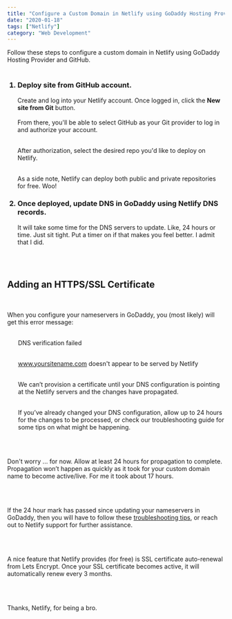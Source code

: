 ```yaml
---
title: "Configure a Custom Domain in Netlify using GoDaddy Hosting Provider and GitHub"
date: "2020-01-18"
tags: ["Netlify"]
category: "Web Development"
---
```


Follow these steps to configure a custom domain in Netlify using GoDaddy Hosting Provider and GitHub.
<br />
<br />

<ol>
<h3><li class="blog-post-ol-li">Deploy site from GitHub account.</li></h3>

Create and log into your Netlify account. Once logged in, click the <b>New site from Git</b> button.
<br />
<br />
From there, you'll be able to select GitHub as your Git provider to log in and authorize your account.
<br />
<br />

After authorization, select the desired repo you'd like to deploy on Netlify.
<br />
<br />

As a side note, Netlify can deploy both public and private repositories for free. Woo!

<h3><li class="blog-post-ol-li">Once deployed, update DNS in GoDaddy using Netlify DNS records.</li></h3>

It will take some time for the DNS servers to update. Like, 24 hours or time. Just sit tight. Put a timer on if that makes you feel better. I admit that I did.

</ol>
<br />
<br />

<h2>Adding an HTTPS/SSL Certificate</h2>
<br />

When you configure your nameservers in GoDaddy, you (most likely) will get this error message:
<br />
<br />

<div style="margin-left: 25px">

DNS verification failed
<br />
<br />

www.yoursitename.com doesn't appear to be served by Netlify
<br />
<br />

We can’t provision a certificate until your DNS configuration is pointing at the Netlify servers and the changes have propagated.
<br />
<br />

If you’ve already changed your DNS configuration, allow up to 24 hours for the changes to be processed, or check our troubleshooting guide for some tips on what might be happening.

</div>
<br />
<br />

Don't worry ... for now. Allow at least 24 hours for propagation to complete. Propagation won’t happen as quickly as it took for your custom domain name to become active/live. For me it took about 17 hours.

<br />
<br />

If the 24 hour mark has passed since updating your nameservers in GoDaddy, then you will have to follow these <a href="_https://docs.netlify.com/domains-https/troubleshooting-tips/#certificates-and-https" class="is-gradient" rel="noopenner noreferrer">troubleshooting tips</a>, or reach out to Netlify support for further assistance.

<br />
<br />

A nice feature that Netlify provides (for free) is SSL certificate auto-renewal from Lets Encrypt. Once your SSL certificate becomes active, it will automatically renew every 3 months.

<br />
<br />

Thanks, Netlify, for being a bro.
